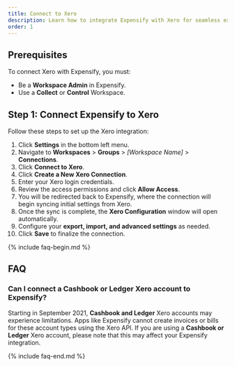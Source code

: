 ```yaml
---
title: Connect to Xero
description: Learn how to integrate Expensify with Xero for seamless expense management
order: 1
---
```


## Prerequisites

To connect Xero with Expensify, you must:
- Be a **Workspace Admin** in Expensify.
- Use a **Collect** or **Control** Workspace.

## Step 1: Connect Expensify to Xero

Follow these steps to set up the Xero integration:

1. Click **Settings** in the bottom left menu.
2. Navigate to **Workspaces** > **Groups** > *[Workspace Name]* > **Connections**.
3. Click **Connect to Xero**.
4. Click **Create a New Xero Connection**.
5. Enter your Xero login credentials.
6. Review the access permissions and click **Allow Access**.
7. You will be redirected back to Expensify, where the connection will begin syncing initial settings from Xero.
8. Once the sync is complete, the **Xero Configuration** window will open automatically.
9. Configure your **export, import, and advanced settings** as needed.
10. Click **Save** to finalize the connection.

{% include faq-begin.md %}

## FAQ

### Can I connect a Cashbook or Ledger Xero account to Expensify?

Starting in September 2021, **Cashbook and Ledger** Xero accounts may experience limitations. Apps like Expensify cannot create invoices or bills for these account types using the Xero API. If you are using a **Cashbook or Ledger** Xero account, please note that this may affect your Expensify integration.

{% include faq-end.md %}
